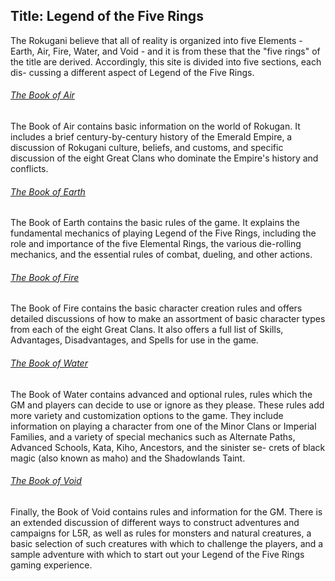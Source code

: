 Title: Legend of the Five Rings
---

The Rokugani believe that all of reality is organized
into five Elements - Earth, Air, Fire, Water, and Void - and
it is from these that the "five rings" of the title are derived.
Accordingly, this site is divided into five sections, each dis-
cussing a different aspect of Legend of the Five Rings.

###### [The Book of Air](/book-of-air) 
The Book of Air contains basic information on the world of
Rokugan. It includes a brief century-by-century history of the
Emerald Empire, a discussion of Rokugani culture, beliefs, and
customs, and specific discussion of the eight Great Clans who
dominate the Empire's history and conflicts.

###### [The Book of Earth](/book-of-earth) 
The Book of Earth contains the basic rules of the game.
It explains the fundamental mechanics of playing Legend of
the Five Rings, including the role and importance of the five
Elemental Rings, the various die-rolling mechanics, and the
essential rules of combat, dueling, and other actions.

###### [The Book of Fire](/book-of-fire) 
The Book of Fire contains the basic character creation rules
and offers detailed discussions of how to make an assortment
of basic character types from each of the eight Great Clans. It
also offers a full list of Skills, Advantages, Disadvantages, and
Spells for use in the game.

###### [The Book of Water](/book-of-water) 
The Book of Water contains advanced and optional rules,
rules which the GM and players can decide to use or ignore as
they please. These rules add more variety and customization
options to the game. They include information on playing a
character from one of the Minor Clans or Imperial Families,
and a variety of special mechanics such as Alternate Paths,
Advanced Schools, Kata, Kiho, Ancestors, and the sinister se-
crets of black magic (also known as maho) and the Shadowlands Taint.

###### [The Book of Void](/book-of-the-void) 
Finally, the Book of Void contains rules and information for
the GM. There is an extended discussion of different ways to
construct adventures and campaigns for L5R, as well as rules
for monsters and natural creatures, a basic selection of such
creatures with which to challenge the players, and a sample
adventure with which to start out your Legend of the Five
Rings gaming experience.